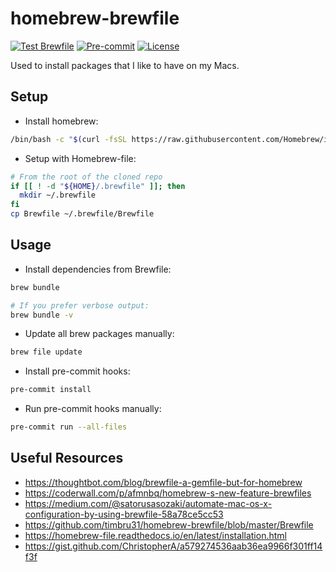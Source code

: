 # homebrew-brewfile

[![Test Brewfile](https://github.com/l50/homebrew-brewfile/actions/workflows/test.yaml/badge.svg)](https://github.com/l50/homebrew-brewfile/actions/workflows/test.yaml)
[![Pre-commit](https://github.com/l50/homebrew-brewfile/actions/workflows/pre-commit.yaml/badge.svg)](https://github.com/l50/homebrew-brewfile/actions/workflows/pre-commit.yaml)
[![License](https://img.shields.io/github/license/l50/homebrew-brewfile?label=License&style=flat&color=blue&logo=github)](https://github.com/l50/homebrew-brewfile/blob/main/LICENSE)

Used to install packages that I like to have on my Macs.

## Setup

- Install homebrew:

```bash
/bin/bash -c "$(curl -fsSL https://raw.githubusercontent.com/Homebrew/install/HEAD/install.sh)"
```

- Setup with Homebrew-file:

```bash
# From the root of the cloned repo
if [[ ! -d "${HOME}/.brewfile" ]]; then
  mkdir ~/.brewfile
fi
cp Brewfile ~/.brewfile/Brewfile
```

## Usage

- Install dependencies from Brewfile:

```bash
brew bundle

# If you prefer verbose output:
brew bundle -v
```

- Update all brew packages manually:

```bash
brew file update
```

- Install pre-commit hooks:

```bash
pre-commit install
```

- Run pre-commit hooks manually:

```bash
pre-commit run --all-files
```

## Useful Resources

- <https://thoughtbot.com/blog/brewfile-a-gemfile-but-for-homebrew>
- <https://coderwall.com/p/afmnbq/homebrew-s-new-feature-brewfiles>
- <https://medium.com/@satorusasozaki/automate-mac-os-x-configuration-by-using-brewfile-58a78ce5cc53>
- <https://github.com/timbru31/homebrew-brewfile/blob/master/Brewfile>
- <https://homebrew-file.readthedocs.io/en/latest/installation.html>
- <https://gist.github.com/ChristopherA/a579274536aab36ea9966f301ff14f3f>
